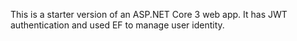 This is a starter version of an ASP.NET Core 3 web app.  It has JWT authentication and used EF to manage user identity.